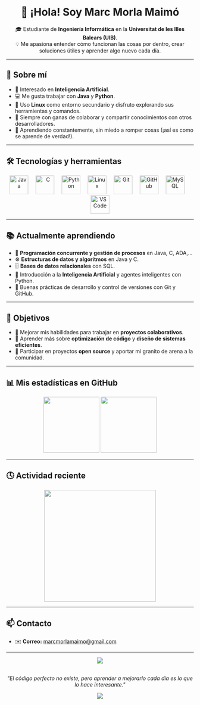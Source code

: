 <h1 align="center">👋 ¡Hola! Soy <strong>Marc Morla Maimó</strong></h1>

<p align="center">
  🎓 Estudiante de <strong>Ingeniería Informática</strong> en la <strong>Universitat de les Illes Balears (UIB)</strong>.<br>
  💡 Me apasiona entender cómo funcionan las cosas por dentro, crear soluciones útiles y aprender algo nuevo cada día.
</p>

---

## 🚀 Sobre mí

- 🧠 Interesado en **Inteligencia Artificial**.  
- 💻 Me gusta trabajar con **Java** y **Python**.
- 🐧 Uso **Linux** como entorno secundario y disfruto explorando sus herramientas y comandos.  
- 🤝 Siempre con ganas de colaborar y compartir conocimientos con otros desarrolladores.  
- 🌱 Aprendiendo constantemente, sin miedo a romper cosas (¡así es como se aprende de verdad!).

---

## 🛠️ Tecnologías y herramientas

<div align="center">
  <img src="https://cdn.jsdelivr.net/gh/devicons/devicon/icons/java/java-original.svg" height="50" alt="Java" />
  <img width="12" />
  <img src="https://cdn.jsdelivr.net/gh/devicons/devicon/icons/c/c-original.svg" height="50" alt="C" />
  <img width="12" />
  <img src="https://cdn.jsdelivr.net/gh/devicons/devicon/icons/python/python-original.svg" height="50" alt="Python" />
  <img width="12" />
  <img src="https://cdn.jsdelivr.net/gh/devicons/devicon/icons/linux/linux-original.svg" height="50" alt="Linux" />
  <img width="12" />
  <img src="https://cdn.jsdelivr.net/gh/devicons/devicon/icons/git/git-original.svg" height="50" alt="Git" />
  <img width="12" />
  <img src="https://cdn.jsdelivr.net/gh/devicons/devicon/icons/github/github-original.svg" height="50" alt="GitHub" />
  <img width="12" />
  <img src="https://cdn.jsdelivr.net/gh/devicons/devicon/icons/mysql/mysql-original.svg" height="50" alt="MySQL" />
  <img width="12" />
  <img src="https://cdn.jsdelivr.net/gh/devicons/devicon/icons/vscode/vscode-original.svg" height="50" alt="VS Code" />
</div>

---

## 📚 Actualmente aprendiendo

- 🧵 **Programación concurrente y gestión de procesos** en Java, C, ADA,...  
- ⚙️ **Estructuras de datos y algoritmos** en Java y C.  
- 🗄️ **Bases de datos relacionales** con SQL.  
- 🤖 Introducción a la **Inteligencia Artificial** y agentes inteligentes con Python.  
- 🧩 Buenas prácticas de desarrollo y control de versiones con Git y GitHub.

---

## 💬 Objetivos

- 💼 Mejorar mis habilidades para trabajar en **proyectos colaborativos**.  
- 🧠 Aprender más sobre **optimización de código** y **diseño de sistemas eficientes**.  
- 🚀 Participar en proyectos **open source** y aportar mi granito de arena a la comunidad.  

---

## 📊 Mis estadísticas en GitHub

<div align="center">
  <img src="https://github-readme-stats.vercel.app/api?username=marcmorlaaa&show_icons=true&theme=tokyonight" height="150" />
  <img src="https://github-readme-stats.vercel.app/api/top-langs/?username=marcmorlaaa&layout=compact&theme=tokyonight" height="150" />
</div>

---

## 🕓 Actividad reciente

<div align="center">
  <img src="https://github-readme-activity-graph.vercel.app/graph?username=marcmorlaaa&theme=tokyo-night&area=true" height="300" />
</div>

---

## 📫 Contacto

- ✉️ **Correo:** [marcmorlamaimo@gmail.com](mailto:marcmorlamaimo@gmail.com)  

---

<div align="center">
  <img src="https://komarev.com/ghpvc/?username=marcmorlaaa&color=blue&label=Visitas+al+perfil" />
</div>

<br>

<p align="center">
  <em>"El código perfecto no existe, pero aprender a mejorarlo cada día es lo que lo hace interesante."</em>
</p>

<p align="center">
  <img src="https://readme-quote.vercel.app/api?quote=El%20código%20perfecto%20no%20existe%2C%20pero%20aprender%20a%20mejorarlo%20cada%20día%20es%20lo%20que%20lo%20hace%20interesante.&author=Marc%20Morla%20Maimó&theme=dark" />
</p>
